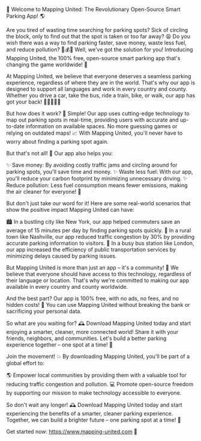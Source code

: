 🚀 Welcome to Mapping United: The Revolutionary Open-Source Smart Parking App! 🌎

Are you tired of wasting time searching for parking spots? Sick of circling the block, only to find out that the spot is taken or too far away? 😩 Do you wish there was a way to find parking faster, save money, waste less fuel, and reduce pollution? 🚗💰🌿 Well, we've got the solution for you! Introducing Mapping United, the 100% free, open-source smart parking app that's changing the game worldwide! 🌟

At Mapping United, we believe that everyone deserves a seamless parking experience, regardless of where they are in the world. That's why our app is designed to support all languages and work in every country and county. Whether you drive a car, take the bus, ride a train, bike, or walk, our app has got your back! 🚶‍♀️🚌🚂💨

But how does it work? 🔧 Simple! Our app uses cutting-edge technology to map out parking spots in real-time, providing users with accurate and up-to-date information on available spaces. No more guessing games or relying on outdated maps! 📈 With Mapping United, you'll never have to worry about finding a parking spot again.

But that's not all! 🤩 Our app also helps you:

✨ Save money: By avoiding costly traffic jams and circling around for parking spots, you'll save time and money.
✨ Waste less fuel: With our app, you'll reduce your carbon footprint by minimizing unnecessary driving.
✨ Reduce pollution: Less fuel consumption means fewer emissions, making the air cleaner for everyone! 🌈

But don't just take our word for it! Here are some real-world scenarios that show the positive impact Mapping United can have:

🏙️ In a bustling city like New York, our app helped commuters save an average of 15 minutes per day by finding parking spots quickly.
🚗 In a rural town like Nashville, our app reduced traffic congestion by 30% by providing accurate parking information to visitors.
🚌 In a busy bus station like London, our app increased the efficiency of public transportation services by minimizing delays caused by parking issues.

But Mapping United is more than just an app – it's a community! 🌟 We believe that everyone should have access to this technology, regardless of their language or location. That's why we're committed to making our app available in every country and county worldwide.

And the best part? Our app is 100% free, with no ads, no fees, and no hidden costs! 💸 You can use Mapping United without breaking the bank or sacrificing your personal data.

So what are you waiting for? 🕰️ Download Mapping United today and start enjoying a smarter, cleaner, more connected world! Share it with your friends, neighbors, and communities. Let's build a better parking experience together – one spot at a time! 🚀

Join the movement! 💥 By downloading Mapping United, you'll be part of a global effort to:

🌎 Empower local communities by providing them with a valuable tool for reducing traffic congestion and pollution.
💻 Promote open-source freedom by supporting our mission to make technology accessible to everyone.

So don't wait any longer! 🕰️ Download Mapping United today and start experiencing the benefits of a smarter, cleaner parking experience. Together, we can build a brighter future – one parking spot at a time! 💫

Get started now: https://www.mapping-united.com 📲